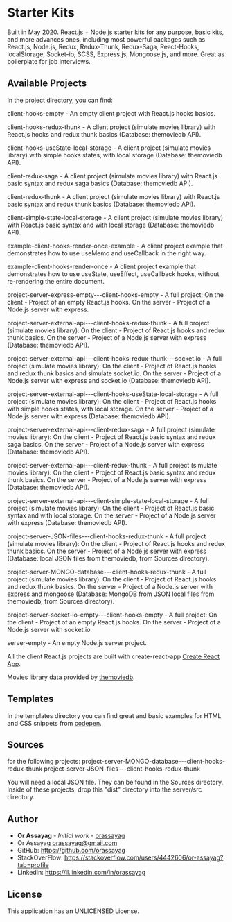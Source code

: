 # Starter Kits

Built in May 2020. React.js + Node.js starter kits for any purpose, basic kits, and more advances ones, including most powerful packages such as React.js, Node.js, Redux, Redux-Thunk, Redux-Saga, React-Hooks, localStorage, Socket-io, SCSS, Express.js, Mongoose.js, and more. Great as boilerplate for job interviews.

## Available Projects

In the project directory, you can find:

client-hooks-empty - An empty client project with React.js hooks basics.

client-hooks-redux-thunk - A client project (simulate movies library) with React.js hooks and redux thunk basics (Database: themoviedb API).

client-hooks-useState-local-storage - A client project (simulate movies library) with simple hooks states, with local storage (Database: themoviedb API).

client-redux-saga - A client project (simulate movies library) with React.js basic syntax and redux saga basics (Database: themoviedb API).

client-redux-thunk - A client project (simulate movies library) with React.js basic syntax and redux thunk basics (Database: themoviedb API).

client-simple-state-local-storage - A client project (simulate movies library) with React.js basic syntax and with local storage (Database: themoviedb API).

example-client-hooks-render-once-example - A client project example that demonstrates how to use useMemo and useCallback in the right way.

example-client-hooks-render-once - A client project example that demonstrates how to use useState, useEffect, useCallback hooks, without re-rendering the entire document.

project-server-express-empty---client-hooks-empty - A full project:
On the client - Project of an empty React.js hooks.
On the server - Project of a Node.js server with express.

project-server-external-api---client-hooks-redux-thunk - A full project (simulate movies library):
On the client - Project of React.js hooks and redux thunk basics.
On the server - Project of a Node.js server with express (Database: themoviedb API).

project-server-external-api---client-hooks-redux-thunk---socket.io - A full project (simulate movies library):
On the client - Project of React.js hooks and redux thunk basics and simulate socket.io.
On the server - Project of a Node.js server with express and socket.io (Database: themoviedb API).

project-server-external-api---client-hooks-useState-local-storage - A full project (simulate movies library):
On the client - Project of React.js hooks with simple hooks states, with local storage.
On the server - Project of a Node.js server with express (Database: themoviedb API).

project-server-external-api---client-redux-saga - A full project (simulate movies library):
On the client - Project of React.js basic syntax and redux saga basics.
On the server - Project of a Node.js server with express (Database: themoviedb API).

project-server-external-api---client-redux-thunk - A full project (simulate movies library):
On the client - Project of React.js basic syntax and redux thunk basics.
On the server - Project of a Node.js server with express (Database: themoviedb API).

project-server-external-api---client-simple-state-local-storage - A full project (simulate movies library):
On the client - Project of React.js basic syntax and with local storage.
On the server - Project of a Node.js server with express (Database: themoviedb API).

project-server-JSON-files---client-hooks-redux-thunk - A full project (simulate movies library):
On the client - Project of React.js hooks and redux thunk basics.
On the server - Project of a Node.js server with express (Database: local JSON files from themoviedb, from Sources directory).

project-server-MONGO-database---client-hooks-redux-thunk - A full project (simulate movies library):
On the client - Project of React.js hooks and redux thunk basics.
On the server - Project of a Node.js server with express and mongoose (Database: MongoDB from JSON local files from themoviedb, from Sources directory).

project-server-socket-io-empty---client-hooks-empty - A full project:
On the client - Project of an empty React.js hooks.
On the server - Project of a Node.js server with socket.io.

server-empty - An empty Node.js server project.

All the client React.js projects are built with create-react-app
[Create React App](https://github.com/facebook/create-react-app).

Movies library data provided by [themoviedb](https://www.themoviedb.org/).

## Templates

In the templates directory you can find great and basic examples for HTML and CSS snippets from [codepen](https://codepen.io/).

## Sources

for the following projects:
project-server-MONGO-database---client-hooks-redux-thunk
project-server-JSON-files---client-hooks-redux-thunk

You will need a local JSON file. They can be found in the Sources directory.
Inside of these projects, drop this "dist" directory into the server/src directory.

## Author

* **Or Assayag** - *Initial work* - [orassayag](https://github.com/orassayag)
* Or Assayag <orassayag@gmail.com>
* GitHub: https://github.com/orassayag
* StackOverFlow: https://stackoverflow.com/users/4442606/or-assayag?tab=profile
* LinkedIn: https://il.linkedin.com/in/orassayag

## License

This application has an UNLICENSED License.